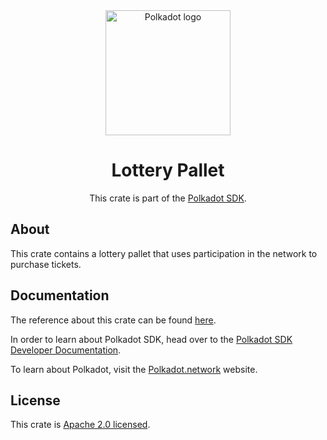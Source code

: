 <div align="center">

<img src="https://raw.githubusercontent.com/paritytech/polkadot-sdk/rzadp/readmes/docs/images/Polkadot_Logo_Horizontal_Pink_BlackOnWhite.png" alt="Polkadot logo" width="200">

# Lottery Pallet

This crate is part of the [Polkadot SDK](https://github.com/paritytech/polkadot-sdk/).

</div>

## About

This crate contains a lottery pallet that uses participation in the network to purchase tickets.

## Documentation

The reference about this crate can be found [here](https://paritytech.github.io/polkadot-sdk/master/pallet_lottery).

In order to learn about Polkadot SDK, head over to the [Polkadot SDK Developer Documentation](https://paritytech.github.io/polkadot-sdk/master/polkadot_sdk_docs/index.html).

To learn about Polkadot, visit the [Polkadot.network](https://polkadot.network/) website.

## License

This crate is [Apache 2.0 licensed](https://spdx.org/licenses/Apache-2.0.html).
